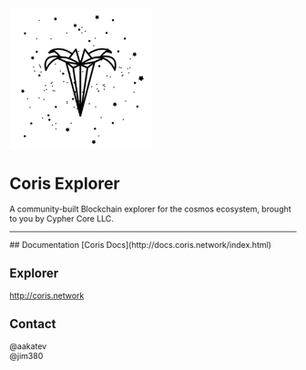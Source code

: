 <img src="./src/assets/img/Coris_logo_dark.png" width="250" height="250">

# Coris Explorer
A community-built Blockchain explorer for the cosmos ecosystem, brought to you by Cypher Core LLC.
<hr>
## Documentation
[Coris Docs](http://docs.coris.network/index.html)

## Explorer
http://coris.network

## Contact
@aakatev<br/>
@jim380
